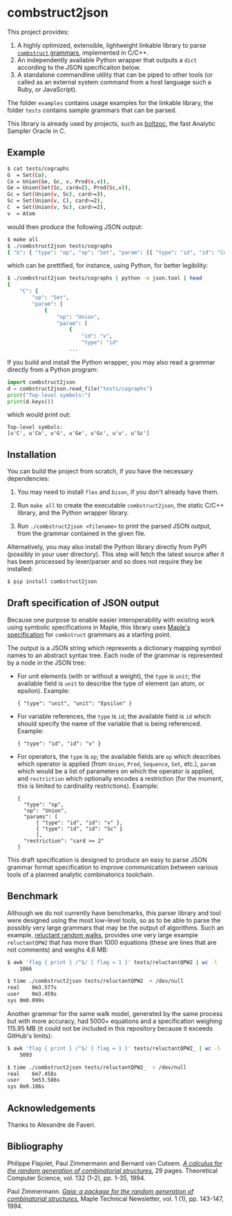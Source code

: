 # combstruct2json

This project provides:
1. A highly optimized, extensible, lightweight linkable library to parse
[`combstruct` grammars](https://www.maplesoft.com/support/help/maple/view.aspx?path=combstruct),
implemented in C/C++.
2. An independently available Python wrapper that outputs a `dict` according to the JSON specificaiton below.
3. A standalone commandline utility that can be piped to other tools (or called as an external system command from a host language such a Ruby, or JavaScript).

The folder `examples` contains usage examples for the linkable library, the folder `tests` contains sample grammars that can be parsed.

This library is already used by projects, such as [boltzoc](https://github.com/jlumbroso/boltzoc), the fast Analytic Sampler Oracle in C.

## Example

```bash
$ cat tests/cographs
G  = Set(Co),
Co = Union(Ge, Gc, v, Prod(v,v)),
Ge = Union(Set(Sc, card=2), Prod(Sc,v)),
Gc = Set(Union(v, Sc), card>=3),
Sc = Set(Union(v, C), card>=2),
C  = Set(Union(v, Sc), card>=2),
v  = Atom
```

would then produce the following JSON output:

```bash
$ make all
$ ./combstruct2json tests/cographs
{ "G": { "type": "op", "op": "Set", "param": [{ "type": "id", "id": "Co" }] }, "Co": { "type": "op", "op": "Union", "param": [ { "type": "id", "id": "Ge" }, { "type": "id", "id":"Gc" }, { "type": "id", "id": "v" }, { "type": "op", "op": "Prod", "param": [ { "type": "id", "id": "v" }, { "type": "id", "id": "v" } ] } ] }, "Ge": { "type": "op", "op": "Union", "param": [ { "type": "op", "op": "Set", "param": [{ "type": "id", "id": "Sc" }], "restriction": "card = 2" }, { "type": "op", "op": "Prod", "param": [ { "type": "id", "id": "Sc" }, { "type": "id", "id": "v" } ] } ] }, "Gc": { "type": "op", "op": "Set", "param": [{ "type": "op", "op": "Union", "param": [ { "type": "id", "id": "v" }, { "type": "id", "id":"Sc" } ] }], "restriction": "card >= 3" }, "Sc": { "type": "op", "op": "Set", "param": [{ "type": "op", "op": "Union", "param": [ { "type": "id", "id": "v" }, { "type": "id", "id": "C" } ] }], "restriction": "card >= 2" }, "C": { "type": "op", "op": "Set", "param": [{ "type": "op", "op": "Union", "param": [ { "type": "id", "id": "v" }, { "type": "id", "id": "Sc" } ] }], "restriction": "card >= 2" }, "v": { "type": "unit", "unit": "Atom" }}
```

which can be prettified, for instance, using Python, for better legibility:

```bash
$ ./combstruct2json tests/cographs | python -m json.tool | head
{
    "C": {
        "op": "Set",
        "param": [
            {
                "op": "Union",
                "param": [
                    {
                        "id": "v",
                        "type": "id"
                    ...
```

If you build and install the Python wrapper, you may also read a grammar directly
from a Python program:

```python
import combstruct2json
d = combstruct2json.read_file("tests/cographs")
print("Top-level symbols:")
print(d.keys())
```

which would print out:

```text
Top-level symbols:
[u'C', u'Co', u'G', u'Ge', u'Gc', u'v', u'Sc']
```

## Installation

You can build the project from scratch, if you have the necessary dependencies:

1. You may need to install `flex` and `bison`, if you don't already have them.

2. Run `make all` to create the executable `combstruct2json`, the static C/C++
   library, and the Python wrapper library.

3. Run `./combstruct2json <filename>` to print the parsed JSON output, from the
   grammar contained in the given file.

Alternatively, you may also install the Python library directly from PyPI
(possibly in your user directory). This step will fetch the latest source after
it has been processed by lexer/parser and so does not require they be installed:

```bash
$ pip install combstruct2json
```

## Draft specification of JSON output

Because one purpose to enable easier interoperability with existing work using
symbolic specifications in Maple, this library uses
[Maple's specification](https://www.maplesoft.com/support/help/maple/view.aspx?path=combstruct)
for `combstruct` grammars as a starting point.

The output is a JSON string which represents a dictionary mapping symbol names
to an abstract syntax tree. Each node of the grammar is represented by a node
in the JSON tree:

- For unit elements (with or without a weight), the `type` is `unit`; the
  available field is `unit` to describe the type of element (an atom, or epsilon). Example:

  ```
  { "type": "unit", "unit": "Epsilon" }
  ```

- For variable references, the `type` is `id`; the available field is `id` which
  should specify the name of the variable that is being referenced.
  Example:

  ```
  { "type": "id", "id": "v" }
  ```

- For operators, the `type` is `op`; the available fields are `op` which describes
  which operator is applied (from `Union`, `Prod`, `Sequence`, `Set`, etc.),
  `param` which would be a list of parameters on which the operator is applied, and `restriction` which optionally encodes a restriction (for the moment, this is
  limited to cardinality restrictions). Example:

  ```
  {
    "type": "op",
    "op": "Union",
    "params": [
        { "type": "id", "id": "v" },
        { "type": "id", "id": "Sc" }
        ],
    "restriction": "card >= 2"
  }
  ```

This draft specification is designed to produce an easy to parse JSON grammar format
specification to improve communication between various tools of a planned analytic
combinatorics toolchain.

## Benchmark

Although we do not currently have benchmarks, this parser library and tool were
designed using the most low-level tools, so as to be able to parse the possibly
very large grammars that may be the output of algorithms. Such an example,
[reluctant random walks](https://github.com/jlumbroso/reluctant-walks), provides
one very large example `reluctantQPW2` that has more than 1000 equations (these
are lines that are not comments) and weighs 4.6 MB:

```bash
$ awk 'flag { print } /^$/ { flag = 1 }' tests/reluctantQPW2 | wc -l
    1066

$ time ./combstruct2json tests/reluctantQPW2  > /dev/null
real	0m3.577s
user	0m3.459s
sys	0m0.099s
```

Another grammar for the same walk model, generated by the same process but with
more accuracy, had 5000+ equations and a specification weighing 115.95 MB (it
could not be included in this repository because it exceeds GitHub's limits):

```bash
$ awk 'flag { print } /^$/ { flag = 1 }' tests/reluctantQPW2_ | wc -l
    5093

$ time ./combstruct2json tests/reluctantQPW2_  > /dev/null
real	6m7.458s
user	5m53.586s
sys	0m9.186s
```

## Acknowledgements

Thanks to Alexandre de Faveri.

## Bibliography

Philippe Flajolet, Paul Zimmermann and  Bernard van Cutsem. [*A calculus for the random generation of combinatorial structures.*](http://algo.inria.fr/flajolet/Publications/RR-1830.pdf) 29 pages. Theoretical Computer Science, vol. 132 (1-2), pp. 1-35, 1994.

Paul Zimmermann. [*Gaia: a package for the random generation of combinatorial structures.*](http://plouffe.fr/simon/math/fpsac1993b.pdf#page=153) Maple Technical Newsletter, vol. 1 (1), pp. 143-147, 1994.

